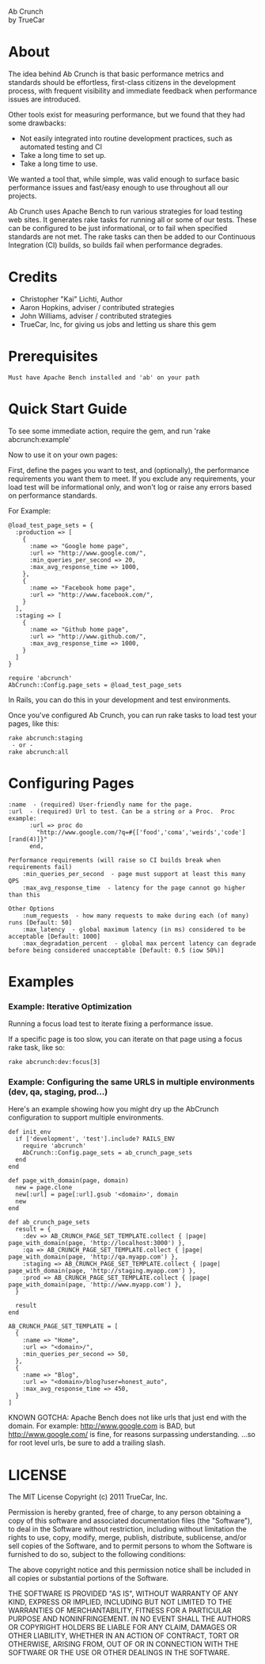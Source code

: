 Ab Crunch<br/>
by TrueCar

# About
The idea behind Ab Crunch is that basic performance metrics and standards should
be effortless, first-class citizens in the development process, with frequent visibility
and immediate feedback when performance issues are introduced.

Other tools exist for measuring performance, but we found that they had some drawbacks:
 - Not easily integrated into routine development practices, such as automated testing and CI
 - Take a long time to set up.
 - Take a long time to use.

We wanted a tool that, while simple, was valid enough to surface basic performance
issues and fast/easy enough to use throughout all our projects.

Ab Crunch uses Apache Bench to run various strategies for load testing web sites.
It generates rake tasks for running all or some of our tests.  These can be configured
to be just informational, or to fail when specified standards are not met.  The rake
tasks can then be added to our Continuous Integration (CI) builds, so builds fail when
performance degrades.


# Credits
 - Christopher "Kai" Lichti, Author
 -  Aaron Hopkins, adviser / contributed strategies
 - John Williams, adviser / contributed strategies
 - TrueCar, Inc, for giving us jobs and letting us share this gem


# Prerequisites

    Must have Apache Bench installed and 'ab' on your path


# Quick Start Guide

To see some immediate action, require the gem, and run 'rake abcrunch:example'

Now to use it on your own pages:

First, define the pages you want to test, and (optionally), the performance
requirements you want them to meet.  If you exclude any requirements, your
load test will be informational only, and won't log or raise any errors
based on performance standards.

For Example:

    @load_test_page_sets = {
      :production => [
        {
          :name => "Google home page",
          :url => "http://www.google.com/",
          :min_queries_per_second => 20,
          :max_avg_response_time => 1000,
        },
        {
          :name => "Facebook home page",
          :url => "http://www.facebook.com/",
        }
      ],
      :staging => [
        {
          :name => "Github home page",
          :url => "http://www.github.com/",
          :max_avg_response_time => 1000,
        }
      ]
    }

    require 'abcrunch'
    AbCrunch::Config.page_sets = @load_test_page_sets

In Rails, you can do this in your development and test environments.

Once you've configured Ab Crunch, you can run rake tasks to load test your pages, like this:

    rake abcrunch:staging
     - or -
    rake abcrunch:all


# Configuring Pages

    :name  - (required) User-friendly name for the page.
    :url  - (required) Url to test. Can be a string or a Proc.  Proc example:
          :url => proc do
            "http://www.google.com/?q=#{['food','coma','weirds','code'][rand(4)]}"
          end,

    Performance requirements (will raise so CI builds break when requirements fail)
        :min_queries_per_second  - page must support at least this many QPS
        :max_avg_response_time  - latency for the page cannot go higher than this

    Other Options
        :num_requests  - how many requests to make during each (of many) runs [Default: 50]
        :max_latency  - global maximum latency (in ms) considered to be acceptable [Default: 1000]
        :max_degradation_percent  - global max percent latency can degrade before being considered unacceptable [Default: 0.5 (iow 50%)]


# Examples

### Example: Iterative Optimization
Running a focus load test to iterate fixing a performance issue.

If a specific page is too slow, you can iterate on that page using a focus rake task, like so:

    rake abcrunch:dev:focus[3]


### Example: Configuring the same URLS in multiple environments (dev, qa, staging, prod...)
Here's an example showing how you might dry up the AbCrunch configuration to support multiple environments.

    def init_env
      if ['development', 'test'].include? RAILS_ENV
        require 'abcrunch'
        AbCrunch::Config.page_sets = ab_crunch_page_sets
      end
    end

    def page_with_domain(page, domain)
      new = page.clone
      new[:url] = page[:url].gsub '<domain>', domain
      new
    end
    
    def ab_crunch_page_sets
      result = {
        :dev => AB_CRUNCH_PAGE_SET_TEMPLATE.collect { |page| page_with_domain(page, 'http://localhost:3000') },
        :qa => AB_CRUNCH_PAGE_SET_TEMPLATE.collect { |page| page_with_domain(page, 'http://qa.myapp.com') },
        :staging => AB_CRUNCH_PAGE_SET_TEMPLATE.collect { |page| page_with_domain(page, 'http://staging.myapp.com') },
        :prod => AB_CRUNCH_PAGE_SET_TEMPLATE.collect { |page| page_with_domain(page, 'http://www.myapp.com') },
      }

      result
    end

    AB_CRUNCH_PAGE_SET_TEMPLATE = [
      {
        :name => "Home",
        :url => "<domain>/",
        :min_queries_per_second => 50,
      },
      {
        :name => "Blog",
        :url => "<domain>/blog?user=honest_auto",
        :max_avg_response_time => 450,
      }
    ]


KNOWN GOTCHA: Apache Bench does not like urls that just end with the domain.  For example:
    http://www.google.com    is BAD, but
    http://www.google.com/   is fine, for reasons surpassing understanding.
    ...so for root level urls, be sure to add a trailing slash.


# LICENSE

The MIT License
Copyright (c) 2011 TrueCar, Inc.

Permission is hereby granted, free of charge, to any person obtaining a copy
of this software and associated documentation files (the "Software"), to deal
in the Software without restriction, including without limitation the rights
to use, copy, modify, merge, publish, distribute, sublicense, and/or sell
copies of the Software, and to permit persons to whom the Software is
furnished to do so, subject to the following conditions:

The above copyright notice and this permission notice shall be included in
all copies or substantial portions of the Software.

THE SOFTWARE IS PROVIDED "AS IS", WITHOUT WARRANTY OF ANY KIND, EXPRESS OR
IMPLIED, INCLUDING BUT NOT LIMITED TO THE WARRANTIES OF MERCHANTABILITY,
FITNESS FOR A PARTICULAR PURPOSE AND NONINFRINGEMENT. IN NO EVENT SHALL THE
AUTHORS OR COPYRIGHT HOLDERS BE LIABLE FOR ANY CLAIM, DAMAGES OR OTHER
LIABILITY, WHETHER IN AN ACTION OF CONTRACT, TORT OR OTHERWISE, ARISING FROM,
OUT OF OR IN CONNECTION WITH THE SOFTWARE OR THE USE OR OTHER DEALINGS IN
THE SOFTWARE.